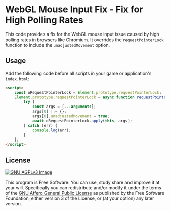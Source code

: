 # WebGL Mouse Input Fix - Fix for High Polling Rates

This code provides a fix for the WebGL mouse input issue caused by high polling rates in browsers like Chromium. It overrides the `requestPointerLock` function to include the `unadjustedMovement` option.

## Usage

Add the following code before all scripts in your game or application's `index.html`:

```html
<script>
	const oRequestPointerLock = Element.prototype.requestPointerLock;
	Element.prototype.requestPointerLock = async function requestPointerLockHk() {
		try {
			const args = [...arguments];
			args[0] ||= {};
			args[0].unadjustedMovement = true;
			await oRequestPointerLock.apply(this, args);
		} catch (err) {
			console.log(err);
		}
	};
</script>
```

## License

[![GNU AGPLv3 Image](https://www.gnu.org/graphics/agplv3-155x51.png)](https://www.gnu.org/licenses/agpl-3.0.html)

This program is Free Software: You can use, study share and improve it at your
will. Specifically you can redistribute and/or modify it under the terms of the
[GNU Affero General Public License](https://www.gnu.org/licenses/agpl-3.0.html) as
published by the Free Software Foundation, either version 3 of the License, or
(at your option) any later version.
